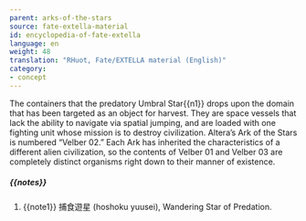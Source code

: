 ```yaml
---
parent: arks-of-the-stars
source: fate-extella-material
id: encyclopedia-of-fate-extella
language: en
weight: 48
translation: "RHuot, Fate/EXTELLA material (English)"
category:
- concept
---
```


The containers that the predatory Umbral Star{{n1}} drops upon the domain that has been targeted as an object for harvest.
They are space vessels that lack the ability to navigate via spatial jumping, and are loaded with one fighting unit whose mission is to destroy civilization.
Altera’s Ark of the Stars is numbered “Velber 02.”
Each Ark has inherited the characteristics of a different alien civilization, so the contents of Velber 01 and Velber 03 are completely distinct organisms right down to their manner of existence.

##### {{notes}}

1. {{note1}} 捕食遊星 (hoshoku yuusei), Wandering Star of Predation.
